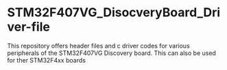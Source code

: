 # STM32F407VG_DisocveryBoard_Driver-file
This repository offers header files and c driver codes for various peripherals of the STM32F407VG Discovery board. This can also be used for ther STM32F4xx boards

